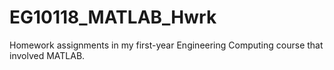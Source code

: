 # EG10118_MATLAB_Hwrk
Homework assignments in my first-year Engineering Computing course that involved MATLAB.
